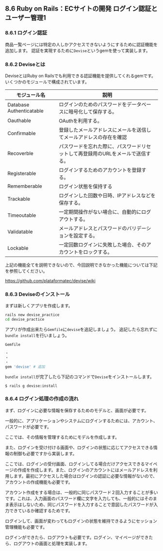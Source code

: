 ## 8.6 Ruby on Rails：ECサイトの開発 ログイン認証とユーザー管理1

### 8.6.1 ログイン認証
商品一覧ページには特定の人しかアクセスできないようにするために認証機能を追加します。
認証を実現するために`Devise`というgemを使って実装します。

### 8.6.2 Deviseとは
DeviseとはRuby on Railsでも利用できる認証機能を提供してくれるgemです。
いくつかのモジュールで構成されています。

|モジュール名|説明|
|---|---|
|Database Authenticatable|ログインのためのパスワードをデータベースに暗号化して保存する。|
|Oauthable|OAuthを利用する。|
|Confirmable|登録したメールアドレスにメールを送信してメールアドレスの存在を確認|
|Recoverble|パスワードを忘れた際に、パスワードリセットして再登録用のURLをメールで送信する。|
|Registerable|ログインするためのアカウントを登録する。|
|Rememberable|ログイン状態を保持する|
|Trackable|ログインした回数や日時、IPアドレスなどを保存する。|
|Timeoutable|一定期間操作がない場合に、自動的にログアウトする。|
|Validatable|メールアドレスとパスワードのバリデーションを設定する。|
|Lockable|一定回数ログインに失敗した場合、そのアカウントをロックする。|

上記の機能全てを説明できないので、今回説明できなかった機能については下記を参照してください。

https://github.com/plataformatec/devise/wiki

### 8.6.3 Deviseのインストール

まずは新しくアプリを作成します。

```sh
rails new devise_practice
cd devise_practice
```

アプリが作成出来たら`Gemfile`に`devise`を追記しましょう。
追記したら忘れずに `bundle install`を行いましょう。


`Gemfile`

```rb
・
・
・
gem 'devise' # 追加
```

`bundle install`が完了したら下記のコマンドで`Devise`をインストールします。

```
$ rails g devise:install
```

### 8.6.4 ログイン処理の作成の流れ

まず、ログインに必要な情報を保存するためのモデルと、画面が必要です。

一般的に、アプリケーションやシステムにログインするためには、アカウント、パスワードが必要です。

ここでは、その情報を管理するためにモデルを作成します。

また、ログインを受け付ける画面や、ログインの状態に応じてアクセスできる情報の制御も必要ですから実装します。

ここでは、ログインの受付画面、ログインしてる場合だけアクセスできるマイページの作成を作成します。また、ログインのアカウントにはメールアドレスを利用します。最初にアクセスした場合はログインの認証に必要な情報がないので、アカウントの作成機能も必要です。

アカウント作成をする場合は、一般的に同じパスワード２回入力することが多いです。これは、入力画面のパスワード欄に文字を入力しても、一般的にはそのまま表示はしないため、同じパスワードを入力することで意図したパスワードが入力できているか確認するためです。

ログインして、画面が変わってもログインの状態を維持できるようにセッション管理機能も必要です。

ログインができたら、ログアウトも必要です。ログイン、マイページができたら、ログアウトの画面と処理を実装します。

